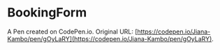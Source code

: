 # BookingForm

A Pen created on CodePen.io. Original URL: [https://codepen.io/Jiana-Kambo/pen/gOyLaRY](https://codepen.io/Jiana-Kambo/pen/gOyLaRY).

